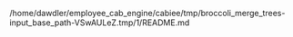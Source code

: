 /home/dawdler/employee_cab_engine/cabiee/tmp/broccoli_merge_trees-input_base_path-VSwAULeZ.tmp/1/README.md